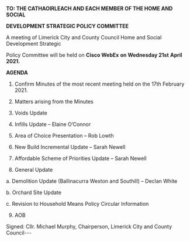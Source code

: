 **TO: THE CATHAOIRLEACH AND EACH MEMBER OF THE HOME AND SOCIAL**

**DEVELOPMENT STRATEGIC POLICY COMMITTEE**

A meeting of Limerick City and County Council Home and Social Development Strategic

Policy Committee will be held on **Cisco WebEx** **on Wednesday 21st** **April 2021.**

**AGENDA**

1. Confirm Minutes of the most recent meeting held on the 17th February 2021.

2. Matters arising from the Minutes

3. Voids Update

4. Infills Update – Elaine O’Connor

5. Area of Choice Presentation – Rob Lowth

6. New Build Incremental Update – Sarah Newell

7. Affordable Scheme of Priorities Update – Sarah Newell

8. General Update

a. Demolition Update (Ballinacurra Weston and Southill) – Declan White

b. Orchard Site Update

c. Revision to Household Means Policy Circular Information

9. AOB

Signed: Cllr. Michael Murphy, Chairperson, Limerick City and County Council---
